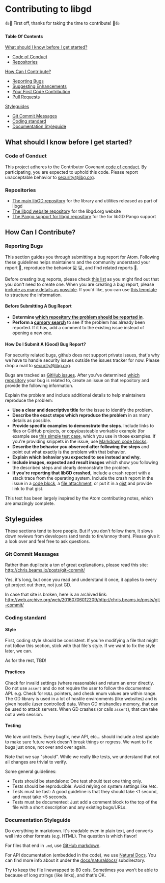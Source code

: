 # Contributing to libgd

:+1::tada: First off, thanks for taking the time to contribute! :tada::+1:

#### Table Of Contents

[What should I know before I get started?](#what-should-i-know-before-i-get-started)
  * [Code of Conduct](#code-of-conduct)
  * [Repositories](#Repositories)

[How Can I Contribute?](#how-can-i-contribute)
  * [Reporting Bugs](#reporting-bugs)
  * [Suggesting Enhancements](#suggesting-enhancements)
  * [Your First Code Contribution](#your-first-code-contribution)
  * [Pull Requests](#pull-requests)

[Styleguides](#styleguides)
  * [Git Commit Messages](#git-commit-messages)
  * [Coding standard](#coding-standard)
  * [Documentation Styleguide](#documentation-styleguide)

## What should I know before I get started?

### Code of Conduct

This project adheres to the Contributor Covenant [code of conduct](CODE_OF_CONDUCT.md).
By participating, you are expected to uphold this code.
Please report unacceptable behavior to [security@libg.org](mailto:security@libgd.org).

### Repositories

* [The main libGD repository](https://github.com/libgd/libgd) for the library and utilities released as part of libgd
* [The libgd website repository](https://github.com/libgd/website) for the libgd.org website
* [The Pango support for libgd repository](https://github.com/libgd/gd-pango) for the for libGD Pango support


## How Can I Contribute?

### Reporting Bugs

This section guides you through submitting a bug report for Atom. Following these guidelines helps maintainers and the community understand your report :pencil:, reproduce the behavior :computer: :computer:, and find related reports :mag_right:.

Before creating bug reports, please check [this list](#before-submitting-a-bug-report) as you might find out that you don't need to create one. When you are creating a bug report, please [include as many details as possible](#how-do-i-submit-a-good-bug-report). If you'd like, you can use [this template](#template-for-submitting-bug-reports) to structure the information.

#### Before Submitting A Bug Report

* **Determine [which repository the problem should be reported in](#atom-and-packages)**.
* **Perform a [cursory search](https://github.com/issues?q=+is%3Aissue+user%3Alibgd)** to see if the problem has already been reported. If it has, add a comment to the existing issue instead of opening a new one.

#### How Do I Submit A (Good) Bug Report?

For security related bugs, github does not support private issues, that's why we have to handle security issues outside the issues tracker for now. Please drop a mail to [security@libg.org](mailto:security@libgd.org).

Bugs are tracked as [GitHub issues](https://guides.github.com/features/issues/). After you've determined [which repository](#repositories) your bug is related to, create an issue on that repository and provide the following information.

Explain the problem and include additional details to help maintainers reproduce the problem:

* **Use a clear and descriptive title** for the issue to identify the problem.
* **Describe the exact steps which reproduce the problem** in as many details as possible.
* **Provide specific examples to demonstrate the steps**. Include links to files or GitHub projects, or copy/pasteable workable example (for example see [this simple test case](https://github.com/libgd/libgd/blob/master/tests/gd/gd_null.c), which you use in those examples. If you're providing snippets in the issue, use [Markdown code blocks](https://help.github.com/articles/markdown-basics/#multiple-lines).
* **Describe the behavior you observed after following the steps** and point out what exactly is the problem with that behavior.
* **Explain which behavior you expected to see instead and why.**
* **Include images, expected and result images** which show you following the described steps and clearly demonstrate the problem.
* **If you're reporting that libGD crashed**, include a crash report with a stack trace from the operating system. Include the crash report in the issue in a [code block](https://help.github.com/articles/markdown-basics/#multiple-lines), a [file attachment](https://help.github.com/articles/file-attachments-on-issues-and-pull-requests/), or put it in a [gist](https://gist.github.com/) and provide link to that gist.


This text has been largely inspired by the Atom contributing notes, which are amazingly complete.


## Styleguides

These sections tend to bore people. But if you don't follow them, it slows
down reviews from developers (and tends to tire/annoy them). Please give it
a look over and feel free to ask questions.

### Git Commit Messages

Rather than duplicate a ton of great explanations, please read this site:
http://chris.beams.io/posts/git-commit/

Yes, it's long, but once you read and understand it once, it applies to
every git project out there, not just GD.

In case that site is broken, here is an archived link:
http://web.archive.org/web/20160706012209/http://chris.beams.io/posts/git-commit/

### Coding standard

#### Style

First, coding style should be consistent. If you're modifying a file that
might not follow this section, stick with that file's style. If we want to
fix the style later, we can.

As for the rest, TBD!

#### Practices

Check for invalid settings (where reasonable) and return an error directly.
Do not use `assert` and do not require the user to follow the documented API.
e.g. Check for `NULL` pointers, and check enum values are within range. The
GD library is used in a lot of hostile environments (like websites) and is
given hostile (user controlled) data. When GD mishandles memory, that can be
used to attack servers. When GD crashes (or calls `assert`), that can take
out a web session.

#### Testing

We love unit tests. Every bugfix, new API, etc... should include a test update
to make sure future work doesn't break things or regress. We want to fix bugs
just once, not over and over again.

Note that we say "should". While we really like tests, we understand that not
all changes are trivial to verify.

Some general guidelines:

* Tests should be standalone: One test should test one thing only.
* Tests should be reproducible: Avoid relying on system settings like /etc.
* Tests must be fast: A good guideline is that they should take <1 second,
  and must take <5 seconds.
* Tests must be documented: Just add a comment block to the top of the file
  with a short description and any existing bugs/URLs.

### Documentation Styleguide

Do everything in markdown. It's readable even in plain text, and converts
well into other formats (e.g. HTML). The question is which flavor!

For files that end in `.md`, use
[GitHub markdown](https://guides.github.com/features/mastering-markdown/).

For API documentation (embedded in the code), we use
[Natural Docs](http://www.naturaldocs.org/). You can find more info about
it under the [docs/naturaldocs/](docs/naturaldocs/) subdirectory.

Try to keep the file linewrapped to 80 cols. Sometimes you won't be able to
because of long strings (like links), and that's OK.
